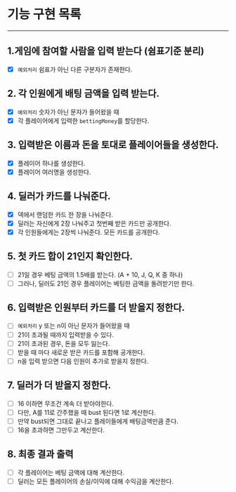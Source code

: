 # 기능 구현 목록

---


## 1.게임에 참여할 사람을 입력 받는다 (쉼표기준 분리) 
- [x] `예외처리` 쉼표가 아닌 다른 구분자가 존재한다.

## 2. 각 인원에게 배팅 금액을 입력 받는다.
- [x] `예외처리` 숫자가 아닌 문자가 들어왔을 때
- [x] 각 플레이어에게 입력한 `bettingMoney`를 할당한다.

## 3. 입력받은 이름과 돈을 토대로 플레이어들을 생성한다.
- [x] 플레이어 하나를 생성한다.
- [x] 플레이어 여러명을 생성한다.

## 4. 딜러가 카드를 나눠준다.
- [x] 덱에서 랜덤한 카드 한 장을 나눠준다.
- [x] 딜러는 자신에게 2장 나눠주고 첫번째 받은 카드만 공개한다.
- [x] 각 인원들에게는 2장씩 나눠준다. 모든 카드를 공개한다.

## 5. 첫 카드 합이 21인지 확인한다.
- [ ] 21일 경우 베팅 금액의 1.5배를 받는다. (A + 10, J, Q, K 중 하나)
- [ ] 그러나, 딜러도 21인 경우 플레이어는 베팅한 금액을 돌려받기만 한다.

## 6. 입력받은 인원부터 카드를 더 받을지 정한다.
- [ ] `예외처리` y 또는 n이 아닌 문자가 들어왔을 때
- [ ] 21이 초과될 때까지 입력받을 수 있다.
- [ ] 21이 초과된 경우, 돈을 모두 잃는다.
- [ ] 받을 때 마다 새로운 받은 카드를 포함해 공개한다.
- [ ] n을 입력 받으면 다음 인원이 추가로 받을지 정한다.

## 7. 딜러가 더 받을지 정한다.
- [ ] 16 이하면 무조건 계속 더 받아야한다.
- [ ] 다만, A를 11로 간주했을 때 bust 된다면 1로 계산한다.
- [ ] 만약 bust되면 그대로 끝나고 플레이들에게 배팅금액만큼 준다.
- [ ] 16을 초과하면 그만두고 계산한다.

## 8. 최종 결과 출력
- [ ] 각 플레이어는 베팅 금액에 대해 계산한다.
- [ ] 딜러는 모든 플레이어의 손실/이익에 대해 수익금을 계산한다.
